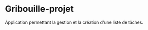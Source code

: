Gribouille-projet
=================

Application permettant la gestion et la création d'une liste de tâches.

